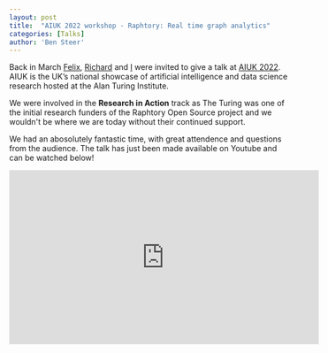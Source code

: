 ```yaml
---
layout: post
title:  "AIUK 2022 workshop - Raphtory: Real time graph analytics"
categories: [Talks]
author: 'Ben Steer'
---
```


Back in March [Felix](https://twitter.com/felixcuadrado), [Richard](https://twitter.com/richardclegg) and [I](https://twitter.com/miratepuffin) were invited to give a talk at [AIUK 2022](https://www.turing.ac.uk/ai-uk). AIUK is the UK’s national showcase of artificial intelligence and data science research hosted at the Alan Turing Institute. 

We were involved in the **Research in Action** track as The Turing was one of the initial research funders of the Raphtory Open Source project and we wouldn't be where we are today without their continued support.


We had an abosolutely fantastic time, with great attendence and questions from the audience. The talk has just been made available on Youtube and can be watched below!

<p align="center">
<iframe width="560" height="315" src="https://www.youtube.com/embed/7S9Ymnih-YM" title="YouTube video player" frameborder="0" allow="accelerometer; autoplay; clipboard-write; encrypted-media; gyroscope; picture-in-picture" allowfullscreen></iframe>
</p>
